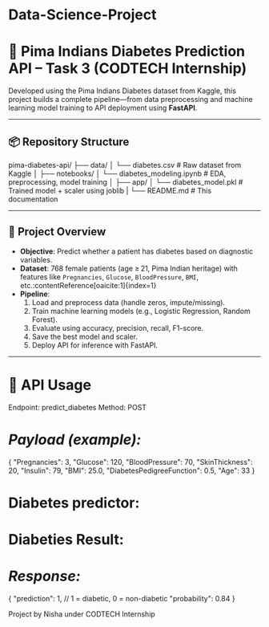 # Data-Science-Project
# 🧠 Pima Indians Diabetes Prediction API – Task 3 (CODTECH Internship)

Developed using the Pima Indians Diabetes dataset from Kaggle, this project builds a complete pipeline—from data preprocessing and machine learning model training to API deployment using **FastAPI**.

---

## 📦 Repository Structure
pima-diabetes-api/
├── data/
│ └── diabetes.csv # Raw dataset from Kaggle
│
├── notebooks/
│ └── diabetes_modeling.ipynb # EDA, preprocessing, model training
│
├── app/
│ └── diabetes_model.pkl # Trained model + scaler using joblib
|
└── README.md # This documentation


---

## 🎯 Project Overview

- **Objective**: Predict whether a patient has diabetes based on diagnostic variables.
- **Dataset**: 768 female patients (age ≥ 21, Pima Indian heritage) with features like `Pregnancies`, `Glucose`, `BloodPressure`, `BMI`, etc.:contentReference[oaicite:1]{index=1}
- **Pipeline**:
  1. Load and preprocess data (handle zeros, impute/missing).
  2. Train machine learning models (e.g., Logistic Regression, Random Forest).
  3. Evaluate using accuracy, precision, recall, F1-score.
  4. Save the best model and scaler.
  5. Deploy API for inference with FastAPI.

---

# 🧪 API Usage
Endpoint: predict_diabetes
Method: POST

# *Payload (example):*
{
  "Pregnancies": 3,
  "Glucose": 120,
  "BloodPressure": 70,
  "SkinThickness": 20,
  "Insulin": 79,
  "BMI": 25.0,
  "DiabetesPedigreeFunction": 0.5,
  "Age": 33
}

# Diabetes predictor:



# Diabeties Result:

# *Response:*
{
  "prediction": 1,  // 1 = diabetic, 0 = non-diabetic
  "probability": 0.84
}


Project by Nisha under CODTECH Internship
